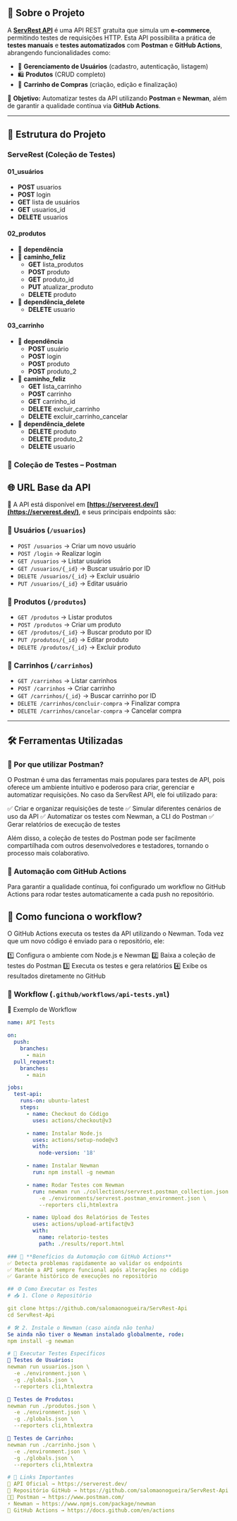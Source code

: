 ## 📌 Sobre o Projeto  

A **[ServRest API](https://serverest.dev/)** é uma API REST gratuita que simula um **e-commerce**, permitindo testes de requisições HTTP. Esta API possibilita a prática de **testes manuais** e **testes automatizados** com **Postman** e **GitHub Actions**, abrangendo funcionalidades como:  

- 📌 **Gerenciamento de Usuários** (cadastro, autenticação, listagem)  
- 🛍️ **Produtos** (CRUD completo)  
- 🛒 **Carrinho de Compras** (criação, edição e finalização)  

📢 **Objetivo:** Automatizar testes da API utilizando **Postman** e **Newman**, além de garantir a qualidade contínua via **GitHub Actions**.  

---

## 📂 Estrutura do Projeto

### ServeRest (Coleção de Testes)

#### 01_usuários
- **POST** usuarios  
- **POST** login  
- **GET** lista de usuários  
- **GET** usuarios_id  
- **DELETE** usuarios  

#### 02_produtos
- 📁 **dependência**  
- 📁 **caminho_feliz**  
  - **GET** lista_produtos  
  - **POST** produto  
  - **GET** produto_id  
  - **PUT** atualizar_produto  
  - **DELETE** produto  
- 📁 **dependência_delete**  
  - **DELETE** usuario  

#### 03_carrinho
- 📁 **dependência**  
  - **POST** usuário  
  - **POST** login  
  - **POST** produto  
  - **POST** produto_2  
- 📁 **caminho_feliz**  
  - **GET** lista_carrinho  
  - **POST** carrinho  
  - **GET** carrinho_id  
  - **DELETE** excluir_carrinho  
  - **DELETE** excluir_carrinho_cancelar  
- 📁 **dependência_delete**  
  - **DELETE** produto  
  - **DELETE** produto_2  
  - **DELETE** usuario  


### 🔹 **Coleção de Testes – Postman**  

## 🌐 URL Base da API  

📌 A API está disponível em **[https://serverest.dev/](https://serverest.dev/)**, e seus principais endpoints são:  

### 🔹 Usuários (`/usuarios`)  
- `POST /usuarios` → Criar um novo usuário  
- `POST /login` → Realizar login  
- `GET /usuarios` → Listar usuários  
- `GET /usuarios/{_id}` → Buscar usuário por ID  
- `DELETE /usuarios/{_id}` → Excluir usuário  
- `PUT /usuarios/{_id}` → Editar usuário  

### 🔹 Produtos (`/produtos`)  
- `GET /produtos` → Listar produtos  
- `POST /produtos` → Criar um produto  
- `GET /produtos/{_id}` → Buscar produto por ID  
- `PUT /produtos/{_id}` → Editar produto  
- `DELETE /produtos/{_id}` → Excluir produto  

### 🔹 Carrinhos (`/carrinhos`)  
- `GET /carrinhos` → Listar carrinhos  
- `POST /carrinhos` → Criar carrinho  
- `GET /carrinhos/{_id}` → Buscar carrinho por ID  
- `DELETE /carrinhos/concluir-compra` → Finalizar compra  
- `DELETE /carrinhos/cancelar-compra` → Cancelar compra  

---

## 🛠️ Ferramentas Utilizadas  

### 📌 Por que utilizar Postman?
O Postman é uma das ferramentas mais populares para testes de API, pois oferece um ambiente intuitivo e poderoso para criar, gerenciar e automatizar requisições. No caso da ServRest API, ele foi utilizado para:

✅ Criar e organizar requisições de teste
✅ Simular diferentes cenários de uso da API
✅ Automatizar os testes com Newman, a CLI do Postman
✅ Gerar relatórios de execução de testes

Além disso, a coleção de testes do Postman pode ser facilmente compartilhada com outros desenvolvedores e testadores, tornando o processo mais colaborativo.

### 🚀 Automação com GitHub Actions  

Para garantir a qualidade contínua, foi configurado um workflow no GitHub Actions para rodar testes automaticamente a cada push no repositório.

## 📜 Como funciona o workflow?
O GitHub Actions executa os testes da API utilizando o Newman. Toda vez que um novo código é enviado para o repositório, ele:

1️⃣ Configura o ambiente com Node.js e Newman
2️⃣ Baixa a coleção de testes do Postman
3️⃣ Executa os testes e gera relatórios
4️⃣ Exibe os resultados diretamente no GitHub

### 📜 Workflow (`.github/workflows/api-tests.yml`)  
📄 Exemplo de Workflow
```yaml
name: API Tests

on:
  push:
    branches:
      - main
  pull_request:
    branches:
      - main

jobs:
  test-api:
    runs-on: ubuntu-latest
    steps:
      - name: Checkout do Código
        uses: actions/checkout@v3

      - name: Instalar Node.js
        uses: actions/setup-node@v3
        with:
          node-version: '18'

      - name: Instalar Newman
        run: npm install -g newman

      - name: Rodar Testes com Newman
        run: newman run ./collections/servrest.postman_collection.json \
          -e ./environments/servrest.postman_environment.json \
          --reporters cli,htmlextra

      - name: Upload dos Relatórios de Testes
        uses: actions/upload-artifact@v3
        with:
          name: relatorio-testes
          path: ./results/report.html

### 🎯 **Benefícios da Automação com GitHub Actions**
✅ Detecta problemas rapidamente ao validar os endpoints
✅ Mantém a API sempre funcional após alterações no código
✅ Garante histórico de execuções no repositório

## ⚙️ Como Executar os Testes
# 📥 1. Clone o Repositório

git clone https://github.com/salomaonogueira/ServRest-Api
cd ServRest-Api

# 🛠️ 2. Instale o Newman (caso ainda não tenha)
Se ainda não tiver o Newman instalado globalmente, rode:
npm install -g newman

# 📝 Executar Testes Específicos
🔹 Testes de Usuários:
newman run usuarios.json \
  -e ./environment.json \
  -g ./globals.json \
  --reporters cli,htmlextra

🔹 Testes de Produtos:
newman run ./produtos.json \
  -e ./environment.json \
  -g ./globals.json \
  --reporters cli,htmlextra

🔹 Testes de Carrinho:
newman run ./carrinho.json \
  -e ./environment.json \
  -g ./globals.json \
  --reporters cli,htmlextra

# 🔗 Links Importantes
📌 API Oficial → https://serverest.dev/
📂 Repositório GitHub → https://github.com/salomaonogueira/ServRest-Api
🧑‍💻 Postman → https://www.postman.com/
⚡ Newman → https://www.npmjs.com/package/newman
🔧 GitHub Actions → https://docs.github.com/en/actions
